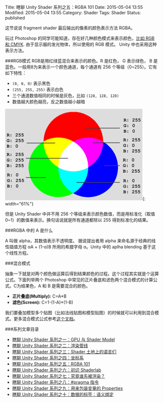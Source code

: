Title: 瞎聊 Unity Shader 系列之五：RGBA 101
Date: 2015-05-04 13:55
Modified: 2015-05-04 13:55
Category: Shader
Tags: Shader
Status: published

这节说说 fragment shader 最后输出的像素的颜色表示方法 RGBA。

玩过 Photoshop 的同学可能知道，存在好几种颜色模式来表示颜色，[比如 RGB 和 CMYK](http://baike.baidu.com/view/1139658.htm). 由于显示器的发光物体，所以使用的 RGB 模式。
Unity 中也采用这种表示方法。

###RGB模式
RGB是用红绿蓝混合来表示的颜色。R 是红色， G 表示绿色， B 是蓝色。一般用8为来表示一个颜色通道，每个通道有 256 个等级（0~255）。它有如下特性：

- `(0, 0, 0)` 表示黑色
- `(255, 255, 255)` 表示白色
- 三个通道数值相同的时候是灰色，比如 `(128, 128, 128)`
- 数值越大颜色越亮，反之数值越小越暗

![RGB](images/Shader/5/rgb.png){: width="61%"}

但是 Unity Shader 中并不用 256 个等级来表示颜色数值，而是用标准化（取值0~1）的数值来表示。换句话说就是所有通道都除以 255 得到标准化的结果。

###RGBA 中的 A 是什么

A 叫做 alpha，其数值表示不透明度。 据说提出者用 alpha 来命名源于经典的线性插值方程 αA + (1-α)B 所用的希腊字母 α。Unity 中的 aplha blending 基于这个线性方程。

###混合模式

抽象一下就是对两个颜色做运算后得到结果颜色的过程。这个过程其实就是个运算公式。下面列举两个 Photoshop 中常见的正片叠底和滤色两个混合模式的计算公式。C为结果色，A 和 B 是需要混合的颜色。

- **正片叠底(Multiply):** C=A*B
- **滤色(Screen):** C=1-(1-A)*(1-B)


我们要叠加模型多个贴图（比如法线贴图和模型贴图）的时候就可以利用到混合模式。更多混合模式公式参考[这个文档](http://wenku.baidu.com/view/da9d22d9ad51f01dc281f1f9.html)。

###系列文章目录
- [瞎聊 Unity Shader 系列之一：GPU 与 Shader Model]({filename}/Shader_1.md)
- [瞎聊 Unity Shader 系列之二：渲染管线]({filename}/Shader_2.md)
- [瞎聊 Unity Shader 系列之三：Shader 土地上的语言们]({filename}/Shader_3.md)
- [瞎聊 Unity Shader 系列之四：坐标系]({filename}/Shader_4.md)
- [瞎聊 Unity Shader 系列之五：RGBA 101]({filename}/Shader_5.md)
- [瞎聊 Unity Shader 系列之六：初识 Shaderlab]({filename}/Shader_6.md)
- [瞎聊 Unity Shader 系列之七：究竟谁先被渲染？]({filename}/Shader_7.md)
- [瞎聊 Unity Shader 系列之八：#pragma 指令]({filename}/Shader_8.md)
- [瞎聊 Unity Shader 系列之九：用来包装变量的 Properties]({filename}/Shader_9.md)
- [瞎聊 Unity Shader 系列之十：数据的标签：语义绑定]({filename}/Shader_10.md)
